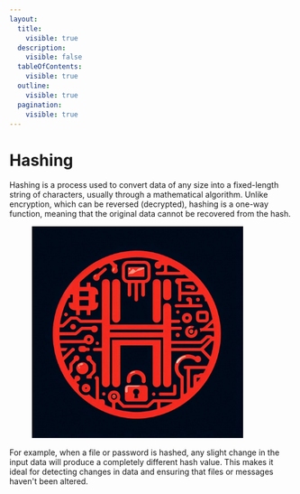 ```yaml
---
layout:
  title:
    visible: true
  description:
    visible: false
  tableOfContents:
    visible: true
  outline:
    visible: true
  pagination:
    visible: true
---
```


# Hashing

Hashing is a process used to convert data of any size into a fixed-length string of characters, usually through a mathematical algorithm. Unlike encryption, which can be reversed (decrypted), hashing is a one-way function, meaning that the original data cannot be recovered from the hash.&#x20;

<figure><img src="../../.gitbook/assets/image (2) (1) (1) (1).png" alt="" width="375"><figcaption></figcaption></figure>

For example, when a file or password is hashed, any slight change in the input data will produce a completely different hash value. This makes it ideal for detecting changes in data and ensuring that files or messages haven't been altered.

